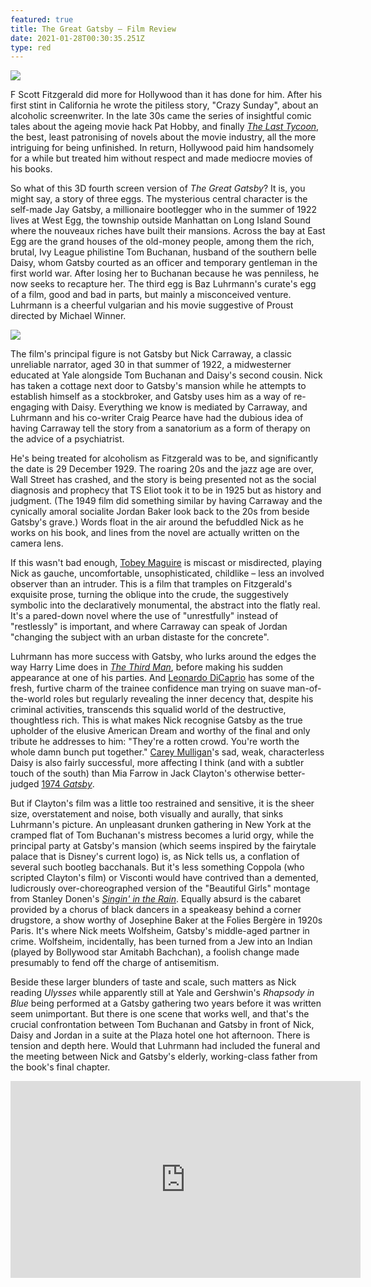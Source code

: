 ```yaml
---
featured: true
title: The Great Gatsby – Film Review
date: 2021-01-28T00:30:35.251Z
type: red
---
```

![](/img/screen-shot-2017-05-31-at-2.19.46-pm.png)

F Scott Fitzgerald did more for Hollywood than it has done for him. After his first stint in California he wrote the pitiless story, "Crazy Sunday", about an alcoholic screenwriter. In the late 30s came the series of insightful comic tales about the ageing movie hack Pat Hobby, and finally *[The Last Tycoon](http://www.guardianbookshop.co.uk/BerteShopWeb/viewProduct.do?ISBN=9780141194080)*, the best, least patronising of novels about the movie industry, all the more intriguing for being unfinished. In return, Hollywood paid him handsomely for a while but treated him without respect and made mediocre movies of his books.

So what of this 3D fourth screen version of *The Great Gatsby*? It is, you might say, a story of three eggs. The mysterious central character is the self-made Jay Gatsby, a millionaire bootlegger who in the summer of 1922 lives at West Egg, the township outside Manhattan on Long Island Sound where the nouveaux riches have built their mansions. Across the bay at East Egg are the grand houses of the old-money people, among them the rich, brutal, Ivy League philistine Tom Buchanan, husband of the southern belle Daisy, whom Gatsby courted as an officer and temporary gentleman in the first world war. After losing her to Buchanan because he was penniless, he now seeks to recapture her. The third egg is Baz Luhrmann's curate's egg of a film, good and bad in parts, but mainly a misconceived venture. Luhrmann is a cheerful vulgarian and his movie suggestive of Proust directed by Michael Winner.

![](/img/gg06892rc_a_l.jpg)

The film's principal figure is not Gatsby but Nick Carraway, a classic unreliable narrator, aged 30 in that summer of 1922, a midwesterner educated at Yale alongside Tom Buchanan and Daisy's second cousin. Nick has taken a cottage next door to Gatsby's mansion while he attempts to establish himself as a stockbroker, and Gatsby uses him as a way of re-engaging with Daisy. Everything we know is mediated by Carraway, and Luhrmann and his co-writer Craig Pearce have had the dubious idea of having Carraway tell the story from a sanatorium as a form of therapy on the advice of a psychiatrist.

He's being treated for alcoholism as Fitzgerald was to be, and significantly the date is 29 December 1929. The roaring 20s and the jazz age are over, Wall Street has crashed, and the story is being presented not as the social diagnosis and prophecy that TS Eliot took it to be in 1925 but as history and judgment. (The 1949 film did something similar by having Carraway and the cynically amoral socialite Jordan Baker look back to the 20s from beside Gatsby's grave.) Words float in the air around the befuddled Nick as he works on his book, and lines from the novel are actually written on the camera lens.

If this wasn't bad enough, [Tobey Maguire](http://www.guardian.co.uk/film/tobey-maguire) is miscast or misdirected, playing Nick as gauche, uncomfortable, unsophisticated, childlike – less an involved observer than an intruder. This is a film that tramples on Fitzgerald's exquisite prose, turning the oblique into the crude, the suggestively symbolic into the declaratively monumental, the abstract into the flatly real. It's a pared-down novel where the use of "unrestfully" instead of "restlessly" is important, and where Carraway can speak of Jordan "changing the subject with an urban distaste for the concrete".

Luhrmann has more success with Gatsby, who lurks around the edges the way Harry Lime does in *[The Third Man](http://www.guardian.co.uk/film/movie/36181/third.man)*, before making his sudden appearance at one of his parties. And [Leonardo DiCaprio](http://www.guardian.co.uk/film/leonardodicaprio) has some of the fresh, furtive charm of the trainee confidence man trying on suave man-of-the-world roles but regularly revealing the inner decency that, despite his criminal activities, transcends this squalid world of the destructive, thoughtless rich. This is what makes Nick recognise Gatsby as the true upholder of the elusive American Dream and worthy of the final and only tribute he addresses to him: "They're a rotten crowd. You're worth the whole damn bunch put together." [Carey Mulligan](http://www.guardian.co.uk/film/carey-mulligan)'s sad, weak, characterless Daisy is also fairly successful, more affecting I think (and with a subtler touch of the south) than Mia Farrow in Jack Clayton's otherwise better-judged [1974 *Gatsby*](http://www.imdb.com/title/tt0071577/).

But if Clayton's film was a little too restrained and sensitive, it is the sheer size, overstatement and noise, both visually and aurally, that sinks Luhrmann's picture. An unpleasant drunken gathering in New York at the cramped flat of Tom Buchanan's mistress becomes a lurid orgy, while the principal party at Gatsby's mansion (which seems inspired by the fairytale palace that is Disney's current logo) is, as Nick tells us, a conflation of several such bootleg bacchanals. But it's less something Coppola (who scripted Clayton's film) or Visconti would have contrived than a demented, ludicrously over-choreographed version of the "Beautiful Girls" montage from Stanley Donen's *[Singin' in the Rain](http://www.guardian.co.uk/film/movie/86680/singin.in.the.rain)*. Equally absurd is the cabaret provided by a chorus of black dancers in a speakeasy behind a corner drugstore, a show worthy of Josephine Baker at the Folies Bergère in 1920s Paris. It's where Nick meets Wolfsheim, Gatsby's middle-aged partner in crime. Wolfsheim, incidentally, has been turned from a Jew into an Indian (played by Bollywood star Amitabh Bachchan), a foolish change made presumably to fend off the charge of antisemitism.

Beside these larger blunders of taste and scale, such matters as Nick reading *Ulysses* while apparently still at Yale and Gershwin's *Rhapsody in Blue* being performed at a Gatsby gathering two years before it was written seem unimportant. But there is one scene that works well, and that's the crucial confrontation between Tom Buchanan and Gatsby in front of Nick, Daisy and Jordan in a suite at the Plaza hotel one hot afternoon. There is tension and depth here. Would that Luhrmann had included the funeral and the meeting between Nick and Gatsby's elderly, working-class father from the book's final chapter.

<div class="iframe-wrapper"><iframe width="560" height="315" src="https://www.youtube.com/embed/rARN6agiW7o" frameborder="0" allow="autoplay; encrypted-media" allowfullscreen></iframe></div>